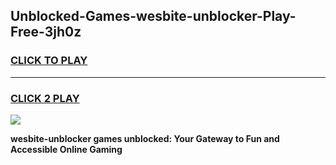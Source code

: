 
## Unblocked-Games-wesbite-unblocker-Play-Free-3jh0z
<h3>
<a href="https://premium76.site?title=wesbite-unblocker&ref=20M">CLICK TO PLAY</a></h3>
<hr>

<h3>
<a href="https://premium76.site?title=wesbite-unblocker&ref=20M">CLICK 2 PLAY</a>
  
</h3>

<a href="https://premium76.site?title=wesbite-unblocker&ref=19M"><img src="https://clearcache.store/games.png"></a>


**wesbite-unblocker games unblocked: Your Gateway to Fun and Accessible Online Gaming**
